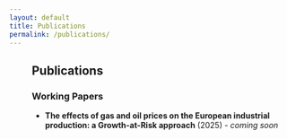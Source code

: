 ```yaml
---
layout: default
title: Publications
permalink: /publications/
---
```


<h2 style="margin-left: 40px;">Publications</h2>

<h3 style="margin-left: 40px;">Working Papers</h3>
<ul style="margin-left: 40px;">
  <li><strong>The effects of gas and oil prices on the European industrial production: a Growth-at-Risk approach</strong> (2025) - <em>coming soon</em></li>
</ul>